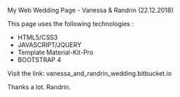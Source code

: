 My Web Wedding Page - Vanessa & Randrin (22.12.2018)

This page uses the following technologies :

- HTML5/CSS3
- JAVASCRIPT/JQUERY
- Template Material-Kit-Pro
- BOOTSTRAP 4

Visit the link: vanessa_and_randrin_wedding.bitbucket.io

Thanks a lot.
Randrin.

